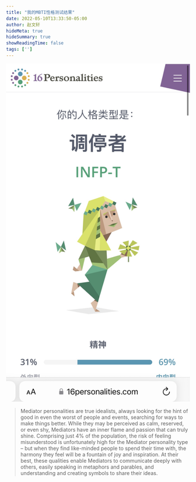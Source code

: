 ```yaml
---
title: "我的MBTI性格测试结果"
date: 2022-05-10T13:33:50-05:00
author: 赵文轩
hideMeta: true
hideSummary: true
showReadingTime: false
tags: ['']
---
```

![](personality.jpeg)
> Mediator personalities are true idealists, always looking for the hint of good in even the worst of people and events, searching for ways to make things better. While they may be perceived as calm, reserved, or even shy, Mediators have an inner flame and passion that can truly shine. Comprising just 4% of the population, the risk of feeling misunderstood is unfortunately high for the Mediator personality type – but when they find like-minded people to spend their time with, the harmony they feel will be a fountain of joy and inspiration.
> At their best, these qualities enable Mediators to communicate deeply with others, easily speaking in metaphors and parables, and understanding and creating symbols to share their ideas. 

